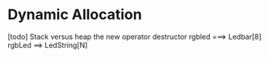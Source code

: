 <!-- toc -->

# Dynamic Allocation

[todo]
Stack versus heap
the new operator
destructor
rgbled ===> Ledbar[8]
rgbLed ==> LedString[N]
